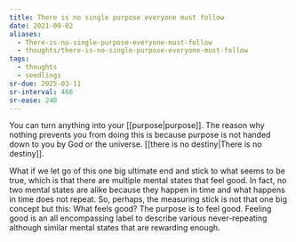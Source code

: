 ```yaml
---
title: There is no single purpose everyone must follow
date: 2021-09-02
aliases:
  - There-is-no-single-purpose-everyone-must-follow
  - thoughts/there-is-no-single-purpose-everyone-must-follow
tags:
  - thoughts
  - seedlings
sr-due: 2025-03-11
sr-interval: 466
sr-ease: 248
---
```

You can turn anything into your [[purpose|purpose]]. The reason why nothing prevents you from doing this is because purpose is not handed down to you by God or the universe. [[there is no destiny|There is no destiny]].

What if we let go of this one big ultimate end and stick to what seems to be true, which is that there are multiple mental states that feel good. In fact, no two mental states are alike because they happen in time and what happens in time does not repeat. So, perhaps, the measuring stick is not that one big concept but this: What feels good? The purpose is to feel good. Feeling good is an all encompassing label to describe various never-repeating although similar mental states that are rewarding enough.